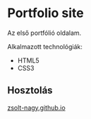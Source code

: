 # Portfolio site 

Az első portfólió oldalam.

Alkalmazott technológiák: 

- HTML5
- CSS3

## Hosztolás

[zsolt-nagy.github.io](https://zsolt-nagy.github.io)



